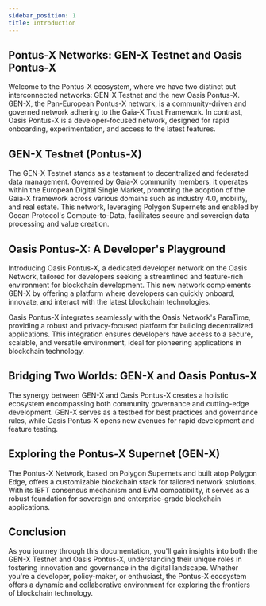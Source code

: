 ```yaml
---
sidebar_position: 1
title: Introduction
---
```


## Pontus-X Networks: GEN-X Testnet and Oasis Pontus-X
Welcome to the Pontus-X ecosystem, where we have two distinct but interconnected networks: GEN-X Testnet and the new Oasis Pontus-X. GEN-X, the Pan-European Pontus-X network, is a community-driven and governed network adhering to the Gaia-X Trust Framework. In contrast, Oasis Pontus-X is a developer-focused network, designed for rapid onboarding, experimentation, and access to the latest features.

## GEN-X Testnet (Pontus-X)
The GEN-X Testnet stands as a testament to decentralized and federated data management. Governed by Gaia-X community members, it operates within the European Digital Single Market, promoting the adoption of the Gaia-X framework across various domains such as industry 4.0, mobility, and real estate. This network, leveraging Polygon Supernets and enabled by Ocean Protocol's Compute-to-Data, facilitates secure and sovereign data processing and value creation.

## Oasis Pontus-X: A Developer's Playground
Introducing Oasis Pontus-X, a dedicated developer network on the Oasis Network, tailored for developers seeking a streamlined and feature-rich environment for blockchain development. This new network complements GEN-X by offering a platform where developers can quickly onboard, innovate, and interact with the latest blockchain technologies.

Oasis Pontus-X integrates seamlessly with the Oasis Network's ParaTime, providing a robust and privacy-focused platform for building decentralized applications. This integration ensures developers have access to a secure, scalable, and versatile environment, ideal for pioneering applications in blockchain technology.

## Bridging Two Worlds: GEN-X and Oasis Pontus-X
The synergy between GEN-X and Oasis Pontus-X creates a holistic ecosystem encompassing both community governance and cutting-edge development. GEN-X serves as a testbed for best practices and governance rules, while Oasis Pontus-X opens new avenues for rapid development and feature testing.

## Exploring the Pontus-X Supernet (GEN-X)
The Pontus-X Network, based on Polygon Supernets and built atop Polygon Edge, offers a customizable blockchain stack for tailored network solutions. With its IBFT consensus mechanism and EVM compatibility, it serves as a robust foundation for sovereign and enterprise-grade blockchain applications.

## Conclusion
As you journey through this documentation, you'll gain insights into both the GEN-X Testnet and Oasis Pontus-X, understanding their unique roles in fostering innovation and governance in the digital landscape. Whether you're a developer, policy-maker, or enthusiast, the Pontus-X ecosystem offers a dynamic and collaborative environment for exploring the frontiers of blockchain technology.